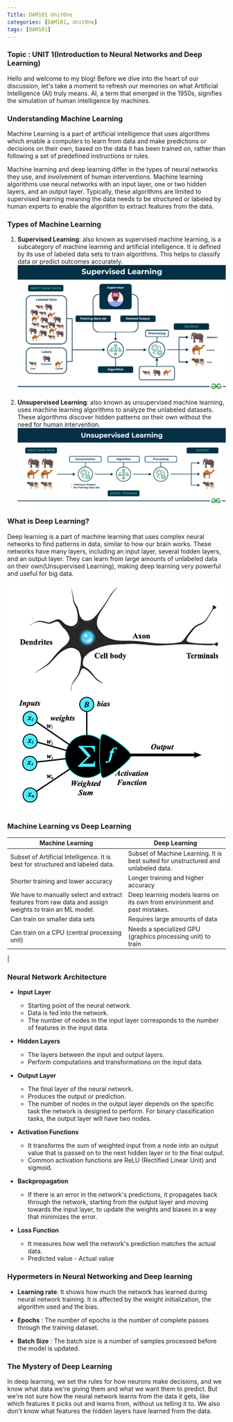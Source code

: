 ```yaml
---
Title: DAM101 UnitOne
categories: [DAM101, UnitOne]
tags: [DAM101]
---
```

### Topic : UNIT 1(Introduction to Neural Networks and Deep Learning)

Hello and welcome to my blog! Before we dive into the heart of our discussion, let's take a moment to refresh our memories on what Artificial Intelligence (AI) truly means. AI, a term that emerged in the 1950s, signifies the simulation of human intelligence by machines.

### Understanding Machine Learning

Machine Learning is a part of artificial intelligence that uses algorithms which enable a computers to learn from data and make predictions or decisions on their own, based on the data it has been trained on, rather than following a set of predefined instructions or rules.

Machine learning and deep learning differ in the types of neural networks they use, and involvement of human interventions. Machine learning algorithms use neural networks with an input layer, one or two hidden layers, and an output layer. Typically, these algorithms are limited to supervised learning meaning the data needs to be structured or labeled by human experts to enable the algorithm to extract features from the data.


### Types of Machine Learning

1. **Supervised Learning**: also known as supervised machine learning, is a subcategory of machine learning and artificial intelligence. It is defined by its use of labeled data sets to train algorithms. This helps to classify data or predict outcomes accurately.
![alt text](../Supervised-learning.png)

2. **Unsupervised Learning**: also known as unsupervised machine learning, uses machine learning algorithms to analyze the unlabeled datasets. These algorithms discover hidden patterns on their own without the need for human intervention.
![alt text](../Unsupervised-learning.png)

### What is Deep Learning?

Deep learning is a part of machine learning that uses complex neural networks to find patterns in data, similar to how our brain works. These networks have many layers, including an input layer, several hidden layers, and an output layer. They can learn from large amounts of unlabeled data on their own(Unsupervised Learning), making deep learning very powerful and useful for big data.

![alt text](../perceptron-with-neuron_1.png)

### Machine Learning vs Deep Learning

 | Machine Learning | Deep Learning |
| ----------- | ----------- |
| Subset of Artificial Intelligence. It is best for structured and labeled data.| Subset of Machine  Learning. It is best suited for unstructured and unlabeled data.
 Shorter training and lower accuracy | Longer training and higher accuracy
 We have to manually select and extract features from raw data and assign weights to train an ML model. | Deep learning models learns on its own from environment and past mistakes.
| Can train on smaller data sets | Requires large amounts of data
| Can train on a CPU (central processing unit) | Needs a specialized GPU (graphics processing unit) to train 
|

### Neural Network Architecture

- **Input Layer**
    - Starting point of the neural network.
    - Data is fed into the network.
    - The number of nodes in the input layer corresponds to the number of features in the input data.

- **Hidden Layers**
    - The layers between the input and output layers.
    - Perform computations and transformations on the input data.

- **Output Layer**
    - The final layer of the neural network.
    - Produces the output or prediction.
    - The number of nodes in the output layer depends on the specific task the network is designed to perform. For binary classification tasks, the output layer will have two nodes.

- **Activation Functions**
    - It transforms the sum of weighted input from a node into an output value that is passed on to the next hidden layer or to the final output.
    - Common activation functions are ReLU (Rectified Linear Unit) and sigmoid.

- **Backpropagation**
    - If there is an error in the network's predictions, it propagates back through the network, starting from the output layer and moving towards the input layer, to update the weights and biases in a way that minimizes the error.

- **Loss Function**
    -  It measures how well the network's prediction matches the actual data.
    - Predicted value - Actual value

### Hypermeters in Neural Networking and Deep learning

-  **Learning rate**: It shows how much the network has learned during neural network training. It is affected by the weight initialization, the algorithm used and the bias.

- **Epochs** : The number of epochs is the number of complete passes through the training dataset.

- **Batch Size** : The batch size is a number of samples processed before the model is updated.

### The Mystery of Deep Learning

In deep learning, we set the rules for how neurons make decisions, and we know what data we're giving them and what we want them to predict. But we're not sure how the neural network learns from the data it gets, like which features it picks out and learns from, without us telling it to. We also don't know what features the hidden layers have learned from the data.
